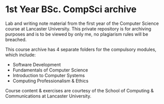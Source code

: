 # 1st Year BSc. CompSci archive

Lab and writing note material from the first year of the Computer Science course at Lancaster University.
This private repository is for archiving purposes and is to be viewed by only me, no plagiarism rules will be breached.
<br />

This course archive has 4 separate folders for the compulsory modules, which include:
* Software Development
* Fundamentals of Computer Science
* Introduction to Computer Systems
* Computing Professionalism & Ethics 

Course content & exercises are courtesy of the School of Computing & Communications at Lancaster University.
